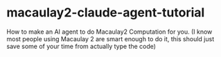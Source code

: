 # macaulay2-claude-agent-tutorial
How to make an AI agent to do Macaulay2 Computation for you. (I know most people using Macaulay 2 are smart enough to do it, this should just save some of your time from actually type the code)
